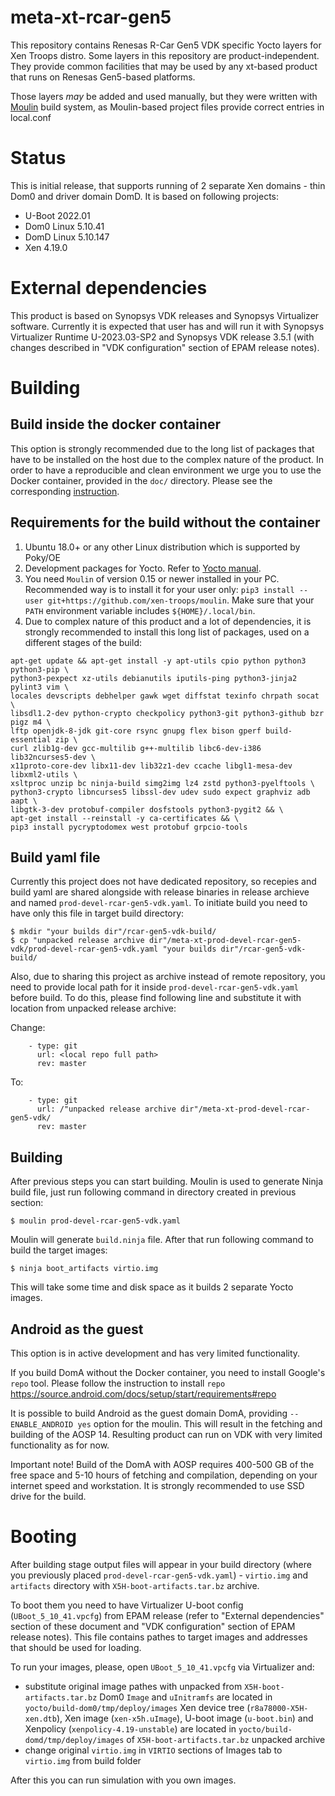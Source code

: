# meta-xt-rcar-gen5 #

This repository contains Renesas R-Car Gen5 VDK specific Yocto layers for
Xen Troops distro. Some layers in this repository are product-independent.
They provide common facilities that may be used by any xt-based product
that runs on Renesas Gen5-based platforms.

Those layers *may* be added and used manually, but they were written
with [Moulin](https://moulin.readthedocs.io/en/latest/) build system,
as Moulin-based project files provide correct entries in local.conf

# Status

This is initial release, that supports running of 2 separate Xen domains - thin
Dom0 and driver domain DomD. It is based on following projects:
- U-Boot 2022.01
- Dom0 Linux 5.10.41
- DomD Linux 5.10.147
- Xen 4.19.0

# External dependencies

This product is based on Synopsys VDK releases and Synopsys Virtualizer software.
Currently it is expected that user has and will run it with Synopsys Virtualizer
Runtime U-2023.03-SP2 and Synopsys VDK release 3.5.1 (with changes described in
"VDK configuration" section of EPAM release notes).

# Building

## Build inside the docker container

This option is strongly recommended due to the long list of packages that have
to be installed on the host due to the complex nature of the product.
In order to have a reproducible and clean environment we urge you to use the
Docker container, provided in the `doc/` directory.
Please see the corresponding [instruction](doc/Docker.md).

## Requirements for the build without the container

1. Ubuntu 18.0+ or any other Linux distribution which is supported by Poky/OE
2. Development packages for Yocto. Refer to [Yocto
   manual](https://docs.yoctoproject.org/brief-yoctoprojectqs/index.html#build-host-packages).
3. You need `Moulin` of version 0.15 or newer installed in your
   PC. Recommended way is to install it for your user only: `pip3
   install --user git+https://github.com/xen-troops/moulin`. Make sure
   that your `PATH` environment variable includes
   `${HOME}/.local/bin`.
4. Due to complex nature of this product and a lot of dependencies, it is
   strongly recommended to install this long list of packages, used on a
   different stages of the build:
```
apt-get update && apt-get install -y apt-utils cpio python python3 python3-pip \
python3-pexpect xz-utils debianutils iputils-ping python3-jinja2 pylint3 vim \
locales devscripts debhelper gawk wget diffstat texinfo chrpath socat \
libsdl1.2-dev python-crypto checkpolicy python3-git python3-github bzr pigz m4 \
lftp openjdk-8-jdk git-core rsync gnupg flex bison gperf build-essential zip \
curl zlib1g-dev gcc-multilib g++-multilib libc6-dev-i386 lib32ncurses5-dev \
x11proto-core-dev libx11-dev lib32z1-dev ccache libgl1-mesa-dev libxml2-utils \
xsltproc unzip bc ninja-build simg2img lz4 zstd python3-pyelftools \
python3-crypto libncurses5 libssl-dev udev sudo expect graphviz adb aapt \
libgtk-3-dev protobuf-compiler dosfstools python3-pygit2 && \
apt-get install --reinstall -y ca-certificates && \
pip3 install pycryptodomex west protobuf grpcio-tools
```

## Build yaml file

Currently this project does not have dedicated repository, so recepies and build
yaml are shared alongside with release binaries in release archieve and named
`prod-devel-rcar-gen5-vdk.yaml`. To initiate build you need to have only this
file in target build directory:

```
$ mkdir "your builds dir"/rcar-gen5-vdk-build/
$ cp "unpacked release archive dir"/meta-xt-prod-devel-rcar-gen5-vdk/prod-devel-rcar-gen5-vdk.yaml "your builds dir"/rcar-gen5-vdk-build/
```

Also, due to sharing this project as archive instead of remote repository, you
need to provide local path for it inside `prod-devel-rcar-gen5-vdk.yaml` before
build. To do this, please find following line and substitute it with location
from unpacked release archive:

Change:
```
    - type: git
      url: <local repo full path>
      rev: master
```

To:

```
    - type: git
      url: /"unpacked release archive dir"/meta-xt-prod-devel-rcar-gen5-vdk/
      rev: master
```

## Building

After previous steps you can start building. Moulin is used to generate Ninja build
file, just run following command in directory created in previous section:

```
$ moulin prod-devel-rcar-gen5-vdk.yaml
```

Moulin will generate `build.ninja` file. After that run following command to
build the target images:

```
$ ninja boot_artifacts virtio.img
```

This will take some time and disk space as it builds 2 separate Yocto images.

## Android as the guest

This option is in active development and has very limited functionality.

If you build DomA without the Docker container, you need to install
Google's `repo` tool.
Please follow the instruction to install `repo`
https://source.android.com/docs/setup/start/requirements#repo

It is possible to build Android as the guest domain DomA, providing
`--ENABLE_ANDROID yes` option for the moulin. This will result in the
fetching and building of the AOSP 14. Resulting product can run on VDK
with very limited functionality as for now.

Important note!
Build of the DomA with AOSP requires 400-500 GB of the free space and
5-10 hours of fetching and compilation, depending on your internet speed and
workstation. It is strongly recommended to use SSD drive for the build.

# Booting

After building stage output files will appear in your build directory (where
you previously placed `prod-devel-rcar-gen5-vdk.yaml`) - `virtio.img` and
`artifacts` directory with `X5H-boot-artifacts.tar.bz` archive.

To boot them you need to have Virtualizer U-boot config (`UBoot_5_10_41.vpcfg`)
from EPAM release (refer to "External dependencies" section of these document
and "VDK configuration" section of EPAM release notes). This file contains
pathes to target images and addresses that should be used for loading.

To run your images, please, open `UBoot_5_10_41.vpcfg` via Virtualizer and:
- substitute original image pathes with unpacked from `X5H-boot-artifacts.tar.bz`
  Dom0 `Image` and `uInitramfs` are located in `yocto/build-dom0/tmp/deploy/images`
  Xen device tree (`r8a78000-X5H-xen.dtb`), Xen image (`xen-x5h.uImage`),
  U-boot image (`u-boot.bin`) and Xenpolicy (`xenpolicy-4.19-unstable`) are
  located in `yocto/build-domd/tmp/deploy/images` of `X5H-boot-artifacts.tar.bz`
  unpacked archive
- change original `virtio.img` in `VIRTIO` sections of Images tab to `virtio.img`
  from build folder

After this you can run simulation with you own images.
